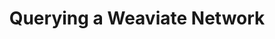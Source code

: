 ---
layout: article-start
title: Querying a Weaviate Network
description: Tutorial for how to query a network of Weaviates.
topic: Tutorials
tags: ['weaviate']
video-link: 
video-caption: 
menu-order: 2
open-graph-type: article
---